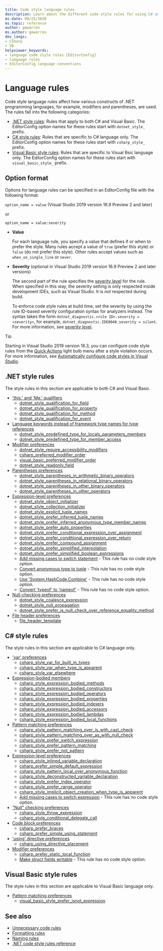 ```yaml
---
title: Code style language rules
description: Learn about the different code style rules for using C# and Visual Basic language constructs.
ms.date: 09/25/2020
ms.topic: reference
author: gewarren
ms.author: gewarren
dev_langs:
- CSharp
- VB
helpviewer_keywords:
- language code style rules [EditorConfig]
- language rules
- EditorConfig language conventions
---
```

# Language rules

Code style language rules affect how various constructs of .NET programming languages, for example, modifiers and parentheses, are used. The rules fall into the following categories:

- [.NET style rules](#net-style-rules): Rules that apply to both C# and Visual Basic. The EditorConfig option names for these rules start with `dotnet_style_` prefix.
- [C# style rules](#c-style-rules): Rules that are specific to C# language only. The EditorConfig option names for these rules start with `csharp_style_` prefix.
- [Visual Basic style rules](#visual-basic-style-rules): Rules that are specific to Visual Bsic language only. The EditorConfig option names for these rules start with `visual_basic_style_` prefix.

## Option format

Options for language rules can be specified in an EditorConfig file with the following format:

`option_name = value` (Visual Studio 2019 version 16.9 Preview 2 and later)

or

`option_name = value:severity`

- **Value**

  For each language rule, you specify a value that defines if or when to prefer the style. Many rules accept a value of `true` (prefer this style) or `false` (do not prefer this style). Other rules accept values such as `when_on_single_line` or `never`.

- **Severity** (optional in Visual Studio 2019 version 16.9 Preview 2 and later versions)

  The second part of the rule specifies the [severity level](../configuration-options.md#severity-level) for the rule. When specified in this way, the severity setting is only respected inside development IDEs, such as Visual Studio. It is *not* respected during build.

  To enforce code style rules at build time, set the severity by using the rule ID-based severity configuration syntax for analyzers instead. The syntax takes the form `dotnet_diagnostic.<rule ID>.severity = <severity>`, for example, `dotnet_diagnostic.IDE0040.severity = silent`. For more information, see [severity level](../configuration-options.md#severity-level).

> [!TIP]
>
> Starting in Visual Studio 2019 version 16.3, you can configure code style rules from the [Quick Actions](/visualstudio/ide/quick-actions) light bulb menu after a style violation occurs. For more information, see [Automatically configure code styles in Visual Studio](/visualstudio/ide/editorconfig-language-conventions#automatically-configure-code-styles-in-visual-studio).

## .NET style rules

The style rules in this section are applicable to both C# and Visual Basic.

- ['this.' and 'Me.' qualifiers](ide0003-ide0009.md)
  - [dotnet_style_qualification_for_field](ide0003-ide0009.md#dotnet_style_qualification_for_field)
  - [dotnet_style_qualification_for_property](ide0003-ide0009.md#dotnet_style_qualification_for_property)
  - [dotnet_style_qualification_for_method](ide0003-ide0009.md#dotnet_style_qualification_for_method)
  - [dotnet_style_qualification_for_event](ide0003-ide0009.md#dotnet_style_qualification_for_event)
- [Language keywords instead of framework type names for type references](ide0049.md)
  - [dotnet_style_predefined_type_for_locals_parameters_members](ide0049.md#dotnet_style_predefined_type_for_locals_parameters_members)
  - [dotnet_style_predefined_type_for_member_access](ide0049.md#dotnet_style_predefined_type_for_member_access)
- [Modifier preferences](modifier-preferences.md#net-modifier-preferences)
  - [dotnet_style_require_accessibility_modifiers](ide0040.md#dotnet_style_require_accessibility_modifiers)
  - [csharp_preferred_modifier_order](ide0036.md#csharp_preferred_modifier_order)
  - [visual_basic_preferred_modifier_order](ide0036.md#visual_basic_preferred_modifier_order)
  - [dotnet_style_readonly_field](ide0044.md#dotnet_style_readonly_field)
- [Parentheses preferences](ide0047-ide0048.md)
  - [dotnet_style_parentheses_in_arithmetic_binary_operators](ide0047-ide0048.md#dotnet_style_parentheses_in_arithmetic_binary_operators)
  - [dotnet_style_parentheses_in_relational_binary_operators](ide0047-ide0048.md#dotnet_style_parentheses_in_relational_binary_operators)
  - [dotnet_style_parentheses_in_other_binary_operators](ide0047-ide0048.md#dotnet_style_parentheses_in_other_binary_operators)
  - [dotnet_style_parentheses_in_other_operators](ide0047-ide0048.md#dotnet_style_parentheses_in_other_operators)
- [Expression-level preferences](expression-level-preferences.md#net-expression-level-preferences)
  - [dotnet_style_object_initializer](ide0017.md#dotnet_style_object_initializer)
  - [dotnet_style_collection_initializer](ide0028.md#dotnet_style_collection_initializer)
  - [dotnet_style_explicit_tuple_names](ide0033.md#dotnet_style_explicit_tuple_names)
  - [dotnet_style_prefer_inferred_tuple_names](ide0037.md#dotnet_style_prefer_inferred_tuple_names)
  - [dotnet_style_prefer_inferred_anonymous_type_member_names](ide0037.md#dotnet_style_prefer_inferred_anonymous_type_member_names)
  - [dotnet_style_prefer_auto_properties](ide0032.md#dotnet_style_prefer_auto_properties)
  - [dotnet_style_prefer_conditional_expression_over_assignment](ide0045.md#dotnet_style_prefer_conditional_expression_over_assignment)
  - [dotnet_style_prefer_conditional_expression_over_return](ide0046.md#dotnet_style_prefer_conditional_expression_over_return)
  - [dotnet_style_prefer_compound_assignment](ide0054-ide0074.md#dotnet_style_prefer_compound_assignment)
  - [dotnet_style_prefer_simplified_interpolation](ide0071.md#dotnet_style_prefer_simplified_interpolation)
  - [dotnet_style_prefer_simplified_boolean_expressions](ide0075.md#dotnet_style_prefer_simplified_boolean_expressions)
  - [Add missing cases to switch statement](ide0010.md) - This rule has no code style option.
  - [Convert anonymous type to tuple](ide0050.md) - This rule has no code style option.
  - [Use 'System.HashCode.Combine'](ide0070.md) - This rule has no code style option.
  - [Convert 'typeof' to 'nameof'](ide0082.md) - This rule has no code style option.
- [Null-checking preferences](null-checking-preferences.md#net-null-checking-preferences)
  - [dotnet_style_coalesce_expression](ide0029-ide0030.md#dotnet_style_coalesce_expression)
  - [dotnet_style_null_propagation](ide0031.md#dotnet_style_null_propagation)
  - [dotnet_style_prefer_is_null_check_over_reference_equality_method](ide0041.md#dotnet_style_prefer_is_null_check_over_reference_equality_method)
- [File header preferences](ide0073.md)
  - [file_header_template](ide0073.md#file_header_template)

## C# style rules

The style rules in this section are applicable to C# language only.

- ['var' preferences](ide0007-ide0008.md)
  - [csharp_style_var_for_built_in_types](ide0007-ide0008.md#csharp_style_var_for_built_in_types)
  - [csharp_style_var_when_type_is_apparent](ide0007-ide0008.md#csharp_style_var_when_type_is_apparent)
  - [csharp_style_var_elsewhere](ide0007-ide0008.md#csharp_style_var_elsewhere)
- [Expression-bodied members](expression-bodied-members.md)
  - [csharp_style_expression_bodied_methods](ide0022.md#csharp_style_expression_bodied_methods)
  - [csharp_style_expression_bodied_constructors](ide0021.md#csharp_style_expression_bodied_constructors)
  - [csharp_style_expression_bodied_operators](ide0023-ide0024.md#csharp_style_expression_bodied_operators)
  - [csharp_style_expression_bodied_properties](ide0025.md#csharp_style_expression_bodied_properties)
  - [csharp_style_expression_bodied_indexers](ide0026.md#csharp_style_expression_bodied_indexers)
  - [csharp_style_expression_bodied_accessors](ide0027.md#csharp_style_expression_bodied_accessors)
  - [csharp_style_expression_bodied_lambdas](ide0053.md#csharp_style_expression_bodied_lambdas)
  - [csharp_style_expression_bodied_local_functions](ide0061.md#csharp_style_expression_bodied_local_functions)
- [Pattern matching preferences](pattern-matching-preferences.md)
  - [csharp_style_pattern_matching_over_is_with_cast_check](ide0020-ide0038.md#csharp_style_pattern_matching_over_is_with_cast_check)
  - [csharp_style_pattern_matching_over_as_with_null_check](ide0019.md#csharp_style_pattern_matching_over_as_with_null_check)
  - [csharp_style_prefer_switch_expression](ide0066.md#csharp_style_prefer_switch_expression)
  - [csharp_style_prefer_pattern_matching](ide0078.md#csharp_style_prefer_pattern_matching)
  - [csharp_style_prefer_not_pattern](ide0083.md#csharp_style_prefer_not_pattern)
- [Expression-level preferences](expression-level-preferences.md#c-expression-level-preferences)
  - [csharp_style_inlined_variable_declaration](ide0018.md#csharp_style_inlined_variable_declaration)
  - [csharp_prefer_simple_default_expression](ide0034.md#csharp_prefer_simple_default_expression)
  - [csharp_style_pattern_local_over_anonymous_function](ide0039.md#csharp_style_pattern_local_over_anonymous_function)
  - [csharp_style_deconstructed_variable_declaration](ide0042.md#csharp_style_deconstructed_variable_declaration)
  - [csharp_style_prefer_index_operator](ide0056.md#csharp_style_prefer_index_operator)
  - [csharp_style_prefer_range_operator](ide0057.md#csharp_style_prefer_range_operator)
  - [csharp_style_implicit_object_creation_when_type_is_apparent](ide0090.md#csharp_style_implicit_object_creation_when_type_is_apparent)
  - [Add missing cases to switch expression](ide0072.md) - This rule has no code style option.
- ["Null" checking preferences](null-checking-preferences.md#c-null-checking-preferences)
  - [csharp_style_throw_expression](ide0016.md#csharp_style_throw_expression)
  - [csharp_style_conditional_delegate_call](ide1005.md#csharp_style_conditional_delegate_call)
- [Code block preferences](code-block-preferences.md)
  - [csharp_prefer_braces](ide0011.md#csharp_prefer_braces)
  - [csharp_prefer_simple_using_statement](ide0063.md#csharp_prefer_simple_using_statement)
- ['using' directive preferences](ide0065.md)
  - [csharp_using_directive_placement](ide0065.md#csharp_using_directive_placement)
- [Modifier preferences](modifier-preferences.md#c-modifier-preferences)
  - [csharp_prefer_static_local_function](ide0062.md#csharp_prefer_static_local_function)
  - [Make struct fields writable](ide0064.md) - This rule has no code style option.

## Visual Basic style rules

The style rules in this section are applicable to Visual Basic language only.

- [Pattern matching preferences](pattern-matching-preferences.md)
  - [visual_basic_style_prefer_isnot_expression](ide0084.md#visual_basic_style_prefer_isnot_expression)

## See also

- [Unnecessary code rules](unnecessary-code-rules.md)
- [Formatting rules](formatting-rules.md)
- [Naming rules](naming-rules.md)
- [.NET code style rules reference](index.md)
